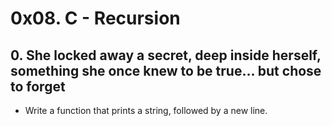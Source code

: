 # 0x08. C - Recursion
## 0. She locked away a secret, deep inside herself, something she once knew to be true... but chose to forget
* Write a function that prints a string, followed by a new line.
